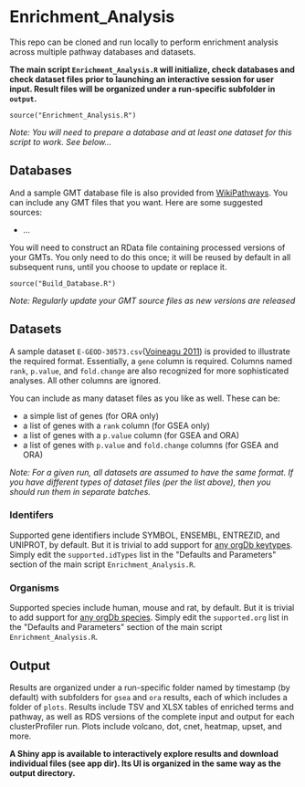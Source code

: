 # Enrichment_Analysis

This repo can be cloned and run locally to perform enrichment analysis across
multiple pathway databases and datasets.

**The main script `Enrichment_Analysis.R` will initialize, check databases and
check dataset files prior to launching an interactive session for user input. 
Result files will be organized under a run-specific subfolder in `output`.**

```
source("Enrichment_Analysis.R")
```
*Note: You will need to prepare a database and at least one dataset for this script to work. See below...*

## Databases
And a sample GMT database file is also provided from [WikiPathways](https://new.wikipathways.org/download.html).
You can include any GMT files that you want. Here are some suggested sources:
 * ...
 
You will need to construct an RData file containing processed versions of your GMTs. You only need to 
do this once; it will be reused by default in all subsequent runs, until you choose to update or replace it.

```
source("Build_Database.R")
```
*Note: Regularly update your GMT source files as new versions are released*

## Datasets
A sample dataset `E-GEOD-30573.csv`([Voineagu 2011](https://europepmc.org/article/MED/21614001)) is provided 
to illustrate the required format. Essentially, a `gene` column is required. Columns named `rank`, `p.value`, 
and `fold.change` are also recognized for more sophisticated analyses. All other columns are ignored.  

You can include as many dataset files as you like as well. These can be:
 * a simple list of genes (for ORA only)
 * a list of genes with a `rank` column (for GSEA only)
 * a list of genes with a `p.value` column (for GSEA and ORA)
 * a list of genes with `p.value` and `fold.change` columns (for GSEA and ORA)

*Note: For a given run, all datasets are assumed to have the same format. If you have different types of dataset files 
(per the list above), then you should run them in separate batches.*

### Identifers  
Supported gene identifiers include SYMBOL, ENSEMBL, ENTREZID, and UNIPROT, by default. But 
it is trivial to add support for [any orgDb keytypes](http://yulab-smu.top/biomedical-knowledge-mining-book/useful-utilities.html).
Simply edit the `supported.idTypes` list in the "Defaults and Parameters" section of
the main script `Enrichment_Analysis.R`.

### Organisms
Supported species include human, mouse and rat, by default. But it is
trivial to add support for [any orgDb species](https://bioconductor.org/packages/release/BiocViews.html#___OrgDb).
Simply edit the `supported.org` list in the "Defaults and Parameters" section of
the main script `Enrichment_Analysis.R`.

## Output
Results are organized under a run-specific folder named by timestamp (by default) 
with subfolders for `gsea` and `ora` results, each of which includes a folder 
of `plots`. Results include TSV and XLSX tables of enriched terms and pathway, as well
as RDS versions of the complete input and output for each clusterProfiler run. Plots
include volcano, dot, cnet, heatmap, upset, and more.

**A Shiny app is available to interactively explore results and download individual 
files (see app dir). Its UI is organized in the same way as the output directory.**
